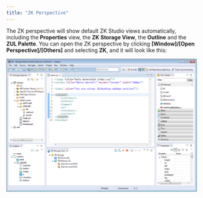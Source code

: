 ```yaml
---
title: "ZK Perspective"
---
```


The ZK perspective will show default ZK Studio views automatically,
including the **Properties** view, the **ZK Storage View**, the
**Outline** and the **ZUL Palette**. You can open the ZK perspective by
clicking **\[Window\]/\[Open Perspective\]/\[Others\]** and selecting
**ZK**, and it will look like this:

![](images/studio-perspective.png)

